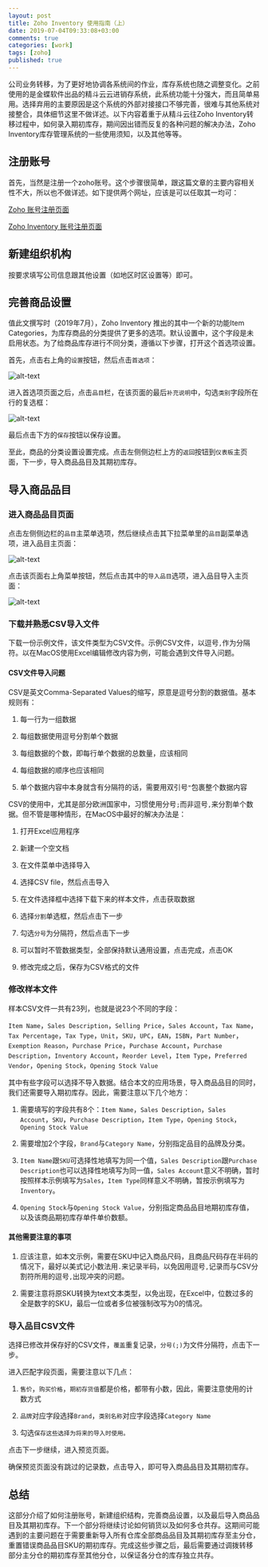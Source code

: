 ```yaml
---
layout: post
title: Zoho Inventory 使用指南（上）
date: 2019-07-04T09:33:08+03:00
comments: true
categories: [work]
tags: [zoho]
published: true
---
```


公司业务转移，为了更好地协调各系统间的作业，库存系统也随之调整变化。之前使用的是金蝶软件出品的精斗云云进销存系统，此系统功能十分强大，而且简单易用。选择弃用的主要原因是这个系统的外部对接接口不够完善，很难与其他系统对接整合，具体细节这里不做详述。以下内容着重于从精斗云往Zoho Inventory转移过程中，如何录入期初库存，期间因出错而反复的各种问题的解决办法，Zoho Inventory库存管理系统的一些使用须知，以及其他等等。

## 注册账号

首先，当然是注册一个zoho账号。这个步骤很简单，跟这篇文章的主要内容相关性不大，所以也不做详述。如下提供两个网址，应该是可以任取其一均可：

[Zoho 账号注册页面](https://www.zoho.com/signup.html)

[Zoho Inventory 账号注册页面](https://www.zoho.com/inventory/signup/)

## 新建组织机构

按要求填写公司信息跟其他设置（如地区时区设置等）即可。

## 完善商品设置

值此文撰写时（2019年7月），Zoho Inventory 推出的其中一个新的功能Item Categories，为库存商品的分类提供了更多的选项。默认设置中，这个字段是未启用状态。为了给商品库存进行不同分类，遵循以下步骤，打开这个首选项设置。

首先，点击右上角的`设置`按钮，然后点击`首选项`：

![alt-text](/assets/images/zoho/settings-landing.png "Zoho全局设置入口")

进入首选项页面之后，点击`品目`栏，在该页面的最后`补充说明`中，勾选`类别`字段所在行的复选框：

![alt-text](/assets/images/zoho/item-categories-setting.png "品目类别设置入口")

最后点击下方的`保存`按钮以保存设置。

至此，商品的分类设置设置完成。点击左侧侧边栏上方的`返回`按钮到`仪表板`主页面，下一步，导入商品品目及其期初库存。

## 导入商品品目

### 进入商品品目页面

点击左侧侧边栏的`品目`主菜单选项，然后继续点击其下拉菜单里的`品目`副菜单选项，进入品目主页面：

![alt-text](/assets/images/zoho/items-page.png "品目主页面")

点击该页面右上角菜单按钮，然后点击其中的`导入品目`选项，进入品目导入主页面：

![alt-text](/assets/images/zoho/import-items-landing.png "品目导入页面入口")

### 下载并熟悉CSV导入文件

下载一份示例文件，该文件类型为CSV文件。示例CSV文件，以逗号`,`作为分隔符。以在MacOS使用Excel编辑修改内容为例，可能会遇到文件导入问题。

#### CSV文件导入问题

CSV是英文Comma-Separated Values的缩写，原意是逗号分割的数据值。基本规则有：

1. 每一行为一组数据

2. 每组数据使用逗号分割单个数据

3. 每组数据的个数，即每行单个数据的总数量，应该相同

4. 每组数据的顺序也应该相同

5. 单个数据内容中本身就含有分隔符的话，需要用双引号`"`包裹整个数据内容

CSV的使用中，尤其是部分欧洲国家中，习惯使用分号`;`而非逗号`,`来分割单个数据。但不管是哪种情形，在MacOS中最好的解决办法是：

1. 打开Excel应用程序

2. 新建一个空文档

3. 在文件菜单中选择导入

4. 选择CSV file，然后点击导入

5. 在文件选择框中选择下载下来的样本文件，点击获取数据

6. 选择`分割`单选框，然后点击下一步

7. 勾选`分号`为分隔符，然后点击下一步

8. 可以暂时不管数据类型，全部保持默认通用设置，点击完成，点击OK

9. 修改完成之后，保存为CSV格式的文件

### 修改样本文件

样本CSV文件一共有23列，也就是说23个不同的字段：

`Item Name`，`Sales Description`，`Selling Price`，`Sales Account`，`Tax Name`，`Tax Percentage`，`Tax Type`，`Unit`，`SKU`，`UPC`，`EAN`，`ISBN`，`Part Number`，`Exemption Reason`，`Purchase Price`，`Purchase Account`，`Purchase Description`，`Inventory Account`，`Reorder Level`，`Item Type`，`Preferred Vendor`，`Opening Stock`，`Opening Stock Value`

其中有些字段可以选择不导入数据。结合本文的应用场景，导入商品品目的同时，我们还需要导入期初库存。因此，需要注意以下几个地方：

1. 需要填写的字段共有8个：`Item Name`，`Sales Description`，`Sales Account`，`SKU`，`Purchase Description`，`Item Type`，`Opening Stock`，`Opening Stock Value`

2. 需要增加2个字段，`Brand`与`Category Name`，分别指定品目的品牌及分类。

3. `Item Name`跟`SKU`可选择性地填写为同一个值，`Sales Description`跟`Purchase Description`也可以选择性地填写为同一值，`Sales Account`意义不明确，暂时按照样本示例填写为`Sales`，`Item Type`同样意义不明确，暂按示例填写为`Inventory`。

4. `Opening Stock`与`Opening Stock Value`，分别指定商品品目地期初库存值，以及该商品期初库存单件单价数额。

#### 其他需要注意的事项

1. 应该注意，如本文示例，需要在SKU中记入商品尺码，且商品尺码存在半码的情况下，最好以美式记小数法用`.`来记录半码，以免因用逗号`,`记录而与CSV分割符所用的逗号`,`出现冲突的问题。

2. 需要注意将原SKU转换为text文本类型，以免出现，在Excel中，位数过多的全是数字的SKU，最后一位或者多位被强制改写为0的情况。

### 导入品目CSV文件

选择已修改并保存好的CSV文件，`覆盖`重复记录，`分号(;)`为文件分隔符，点击下一步。

进入匹配字段页面，需要注意以下几点：

1. `售价`，`购买价格`，`期初存货值`都是价格，都带有小数，因此，需要注意使用的计数方式

2. `品牌`对应字段选择`Brand`，`类别名称`对应字段选择`Category Name`

3. 勾选`保存这些选择为将来的导入时使用。`

点击下一步继续，进入预览页面。

确保预览页面没有跳过的记录数，点击导入，即可导入商品品目及其期初库存。

## 总结

这部分介绍了如何注册账号，新建组织结构，完善商品设置，以及最后导入商品品目及其期初库存。下一个部分将继续讨论如何销货以及如何多仓共存。这期间可能遇到的主要问题在于需要重新导入所有仓库全部商品品目及其期初库存至主分仓，重置错误商品品目SKU的期初库存。完成这些步骤之后，最后需要通过调拨转移部分主分仓的期初库存至其他分仓，以保证各分仓的库存独立共存。
